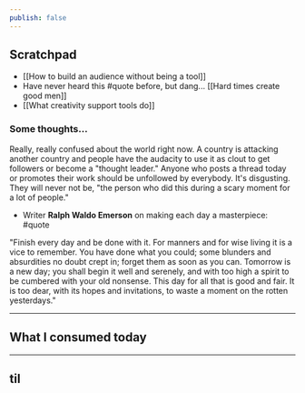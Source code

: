 ```yaml
---
publish: false
---
```


## Scratchpad
- [[How to build an audience without being a tool]]
- Have never heard this #quote before, but dang... [[Hard times create good men]]
- [[What creativity support tools do]]

### Some thoughts...
Really, really confused about the world right now. A country is attacking another country and people have the audacity to use it as clout to get followers or become a "thought leader." Anyone who posts a thread today or promotes their work should be unfollowed by everybody. It's disgusting. They will never not be, "the person who did this during a scary moment for a lot of people."

- Writer **Ralph Waldo Emerson** on making each day a masterpiece: #quote 

"Finish every day and be done with it. For manners and for wise living it is a vice to remember. You have done what you could; some blunders and absurdities no doubt crept in; forget them as soon as you can. Tomorrow is a new day; you shall begin it well and serenely, and with too high a spirit to be cumbered with your old nonsense. This day for all that is good and fair. It is too dear, with its hopes and invitations, to waste a moment on the rotten yesterdays."

***
## What I consumed today


***
## til


